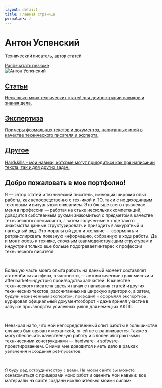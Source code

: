 ```yaml
---
layout: default
title: Главная страница
permalink: /
---
```


<link rel="stylesheet" href="https://antonuspenskiy.github.io/assets/style.css">

<div class="intro-section">
    <!-- Левая колонка -->
    <div class="intro-text">
        <div>
            <h1>Антон Успенский</h1>
            <p>Технический писатель, автор статей</p>
        </div>
        <a href="https://antonuspenskiy.github.io/assets/CV-Anton-Uspenskiy.pdf" class="print-button">Распечатать резюме</a>
    </div>
    <!-- Правая колонка -->
    <div class="intro-image">
        <img src="https://antonuspenskiy.github.io/assets/index/Main-transparent.webp" alt="Антон Успенский">
    </div>
</div>

<div class="button-container">
    <a href="/articles/" class="button">
        <h2>Статьи</h2>
        <p>Несколько моих технических статей для демонстрации навыков и знания дела.</p>
    </a>
    <a href="/reports/" class="button">
        <h2>Экспертиза</h2>
        <p>Примеры формальных текстов и документов, написанных мной в качестве технического писателя и эксперта.</p>
    </a>
    <a href="/other/" class="button">
        <h2>Другое</h2>
        <p>Hardskills - мои навыки, которые могут пригодиться как при написании текста, так и для других задач.</p>
    </a>
</div>

<div class="welcome-text">
    <h2>Добро пожаловать в мое портфолио!</h2>
    <p>Я — автор статей и технический писатель, имеющий широкий опыт работы, как непосредственно с техникой и ПО, так и с их доходчивым текстовым и визуальным описанием. Это больше всего привлекает меня в профессии — работая на стыке нескольких компетенций, доводится собственным руками знакомиться с предметом в качестве технического специалиста, а затем полученные в ходе такого знакомства данные структурировать и приводить в аккуратный и наглядный вид. Это моральный долг и желание — оформлять и ретранслировать полезную информацию, собранную в ходе работы. Да и моя любовь к технике, сложным взаимодействующим структурам и индустрии только еще больше подогревает интерес к профессии технического писателя.</p><br/>
    <p>Большую часть моего опыта работы на данный момент составляет автомобильная сфера, в частности, — автоматические трансмиссии и aftermarket-индустрия производства запчастей. В качестве технического писателя здесь я начал с написания статей и других технических текстов, рассчитанных на широкую аудиторию, а затем, будучи назначенным экспертом, проводил и оформлял экспертизы, курировал официальный документооборот и даже принял участие в запуске производства усиленных узлов для немецких АКПП.</p><br/>
    <p>Невзирая на то, что мой непосредственный опыт работы в большинстве случаев был связан с механикой, он ей не ограничивается. Также я могу обеспечить качественную работу и с более абстрактными техническими конструкциями — hardware- и software-проектированием. С ними мне доводится иметь дело в рамках увлечения и создания pet-проектов.</p><br/>
    <p>Я буду рад сотрудничеству с вами. На моем сайте вы можете ознакомиться с примерами моих работ и оценить мои навыки: все материалы на сайте созданы исключительно моими силами.</p>
</div>
